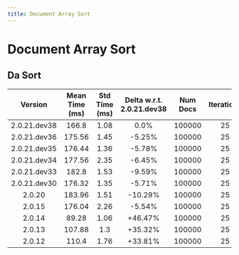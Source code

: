 ```yaml
---
title: Document Array Sort
---
```

# Document Array Sort

## Da Sort

| Version | Mean Time (ms) | Std Time (ms) | Delta w.r.t. 2.0.21.dev38 | Num Docs | Iterations |
| :---: | :---: | :---: | :---: | :---: | :---: |
| 2.0.21.dev38 | 166.8 | 1.08 | 0.0% | 100000 | 25 |
| 2.0.21.dev36 | 175.56 | 1.45 | -5.25% | 100000 | 25 |
| 2.0.21.dev35 | 176.44 | 1.36 | -5.78% | 100000 | 25 |
| 2.0.21.dev34 | 177.56 | 2.35 | -6.45% | 100000 | 25 |
| 2.0.21.dev33 | 182.8 | 1.53 | -9.59% | 100000 | 25 |
| 2.0.21.dev30 | 176.32 | 1.35 | -5.71% | 100000 | 25 |
| 2.0.20 | 183.96 | 1.51 | -10.29% | 100000 | 25 |
| 2.0.15 | 176.04 | 2.26 | -5.54% | 100000 | 25 |
| 2.0.14 | 89.28 | 1.06 | +46.47% | 100000 | 25 |
| 2.0.13 | 107.88 | 1.3 | +35.32% | 100000 | 25 |
| 2.0.12 | 110.4 | 1.76 | +33.81% | 100000 | 25 |
